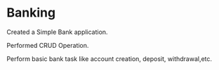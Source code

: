 # Banking
Created a Simple Bank application.  

Performed CRUD Operation.

Perform basic bank task like account creation, deposit, withdrawal,etc.
